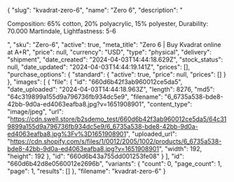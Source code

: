{
  "slug": "kvadrat-zero-6",
  "name": "Zero 6",
  "description": "<p>Composition: 65% cotton, 20% polyacrylic, 15% polyester, Durability: 70.000 Martindale, Lightfastness: 5-6</p>",
  "sku": "Zero-6",
  "active": true,
  "meta_title": "Zero 6 | Buy Kvadrat online at A+R",
  "price": null,
  "currency": "USD",
  "type": "physical",
  "delivery": "shipment",
  "date_created": "2024-04-03T14:44:18.629Z",
  "stock_status": null,
  "date_updated": "2024-04-03T14:44:19.141Z",
  "prices": [],
  "purchase_options": {
    "standard": {
      "active": true,
      "price": null,
      "prices": []
    }
  },
  "images": [
    {
      "file": {
        "id": "660d6b42f3ab960012ce5da5",
        "date_uploaded": "2024-04-03T14:44:18.963Z",
        "length": 8276,
        "md5": "64c319899a155d9a796736fb934dc5e9",
        "filename": "6_6735a538-bde8-42bb-9d0a-ed4063eafba8.jpg?v=1651908901",
        "content_type": "image/jpeg",
        "url": "https://cdn.swell.store/b2sdemo_test/660d6b42f3ab960012ce5da5/64c319899a155d9a796736fb934dc5e9/6_6735a538-bde8-42bb-9d0a-ed4063eafba8.jpg%3Fv%3D1651908901",
        "uploaded_url": "https://cdn.shopify.com/s/files/1/0012/2005/1002/products/6_6735a538-bde8-42bb-9d0a-ed4063eafba8.jpg?v=1651908901",
        "width": 192,
        "height": 192
      },
      "id": "660d6b43a755dd001253fe08"
    }
  ],
  "id": "660d6b42d8e0560012e2696b",
  "variants": {
    "count": 0,
    "page_count": 1,
    "page": 1,
    "results": []
  },
  "filename": "kvadrat-zero-6"
}